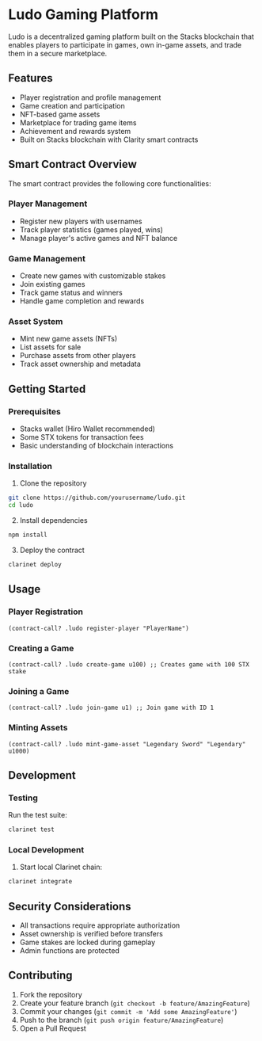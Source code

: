 # Ludo Gaming Platform

Ludo is a decentralized gaming platform built on the Stacks blockchain that enables players to participate in games, own in-game assets, and trade them in a secure marketplace.

## Features

- Player registration and profile management
- Game creation and participation
- NFT-based game assets
- Marketplace for trading game items
- Achievement and rewards system
- Built on Stacks blockchain with Clarity smart contracts

## Smart Contract Overview

The smart contract provides the following core functionalities:

### Player Management
- Register new players with usernames
- Track player statistics (games played, wins)
- Manage player's active games and NFT balance

### Game Management
- Create new games with customizable stakes
- Join existing games
- Track game status and winners
- Handle game completion and rewards

### Asset System
- Mint new game assets (NFTs)
- List assets for sale
- Purchase assets from other players
- Track asset ownership and metadata

## Getting Started

### Prerequisites

- Stacks wallet (Hiro Wallet recommended)
- Some STX tokens for transaction fees
- Basic understanding of blockchain interactions

### Installation

1. Clone the repository
```bash
git clone https://github.com/yourusername/ludo.git
cd ludo
```

2. Install dependencies
```bash
npm install
```

3. Deploy the contract
```bash
clarinet deploy
```

## Usage

### Player Registration
```clarity
(contract-call? .ludo register-player "PlayerName")
```

### Creating a Game
```clarity
(contract-call? .ludo create-game u100) ;; Creates game with 100 STX stake
```

### Joining a Game
```clarity
(contract-call? .ludo join-game u1) ;; Join game with ID 1
```

### Minting Assets
```clarity
(contract-call? .ludo mint-game-asset "Legendary Sword" "Legendary" u1000)
```

## Development

### Testing

Run the test suite:
```bash
clarinet test
```

### Local Development
1. Start local Clarinet chain:
```bash
clarinet integrate
```

## Security Considerations

- All transactions require appropriate authorization
- Asset ownership is verified before transfers
- Game stakes are locked during gameplay
- Admin functions are protected

## Contributing

1. Fork the repository
2. Create your feature branch (`git checkout -b feature/AmazingFeature`)
3. Commit your changes (`git commit -m 'Add some AmazingFeature'`)
4. Push to the branch (`git push origin feature/AmazingFeature`)
5. Open a Pull Request
